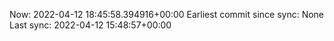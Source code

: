 Now: 2022-04-12 18:45:58.394916+00:00 Earliest commit since sync: None Last sync: 2022-04-12 15:48:57+00:00
